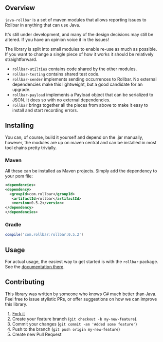 ## Overview

`java-rollbar` is a set of maven modules that allows reporting issues to
Rollbar in anything that can use Java.

It's still under development, and many of the design decisions may still
be altered. If you have an opinion voice it in the issues!

The library is split into small modules to enable re-use as much as
possible. If you want to change a single piece of how it works it should
be relatively straightforward.

* `rollbar-utilties` contains code shared by the other modules.
* `rollbar-testing` contains shared test code.
* `rollbar-sender` implements sending occurrences to Rollbar. No external
dependencies make this lightweight, but a good candidate for an
upgrade.
* `rollbar-payload` implements a Payload object that can be serialized to
JSON. It does so with no external dependencies.
* `rollbar` brings together all the pieces from above to make it easy to
install and start recording errors.

## Installing

You can, of course, build it yourself and depend on the .jar manually,
however, the modules are up on maven central and can be installed in
most tool chains pretty trivially.

### Maven

All these can be installed as Maven projects. Simply add the
dependency to your pom file:

```xml
<dependencies>
<dependency>
  <groupId>com.rollbar</groupId>
   <artifactId>rollbar</artifactId>
   <version>0.5.2</version>
</dependency>
</dependencies>
```

### Gradle

```groovy
compile('com.rollbar:rollbar:0.5.2')
```

## Usage

For actual usage, the easiest way to get started is with the `rollbar`
package. See the [documentation there](https://github.com/rollbar/rollbar-java/tree/master/rollbar).

## Contributing

This library was written by someone who knows C# much better than Java. Feel free to issue stylistic PRs, or offer
suggestions on how we can improve this library.

1. [Fork it](https://github.com/rollbar/rollbar-java)
2. Create your feature branch (```git checkout -b my-new-feature```).
3. Commit your changes (```git commit -am 'Added some feature'```)
4. Push to the branch (```git push origin my-new-feature```)
5. Create new Pull Request